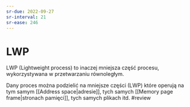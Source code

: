```yaml
---
sr-due: 2022-09-27
sr-interval: 21
sr-ease: 246
---
```


# LWP
LWP (Lightweight process) to inaczej mniejsza część procesu, wykorzystywana w przetwarzaniu równoległym.

Dany proces można podzielić na mniejsze części (LWP) które operują na tym samym [[Address space|adresie]], tych samych [[Memory page frame|stronach pamięci]], tych samych plikach itd.
#review